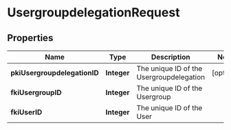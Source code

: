 

# UsergroupdelegationRequest

## Properties

Name | Type | Description | Notes
------------ | ------------- | ------------- | -------------
**pkiUsergroupdelegationID** | **Integer** | The unique ID of the Usergroupdelegation |  [optional]
**fkiUsergroupID** | **Integer** | The unique ID of the Usergroup | 
**fkiUserID** | **Integer** | The unique ID of the User | 




